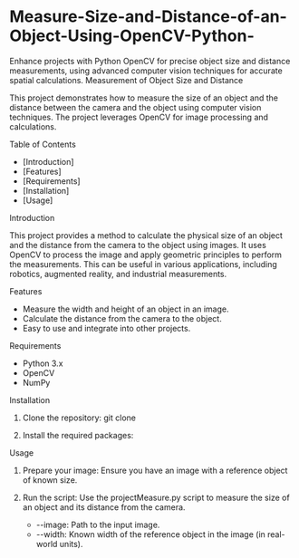 # Measure-Size-and-Distance-of-an-Object-Using-OpenCV-Python-
Enhance projects with Python OpenCV for precise object size and distance measurements, using advanced computer vision techniques for accurate spatial calculations.
Measurement of Object Size and Distance

This project demonstrates how to measure the size of an object and the distance between the camera and the object using computer vision techniques. The project leverages OpenCV for image processing and calculations.

Table of Contents

- [Introduction]
- [Features]
- [Requirements]
- [Installation]
- [Usage]

Introduction

This project provides a method to calculate the physical size of an object and the distance from the camera to the object using images. It uses OpenCV to process the image and apply geometric principles to perform the measurements. This can be useful in various applications, including robotics, augmented reality, and industrial measurements.

Features

- Measure the width and height of an object in an image.
- Calculate the distance from the camera to the object.
- Easy to use and integrate into other projects.

Requirements

- Python 3.x
- OpenCV
- NumPy

Installation

1. Clone the repository:
    git clone 

2. Install the required packages:

Usage

1. Prepare your image: Ensure you have an image with a reference object of known size.

2. Run the script: Use the projectMeasure.py script to measure the size of an object and its distance from the camera.

    - --image: Path to the input image.
    - --width: Known width of the reference object in the image (in real-world units).
